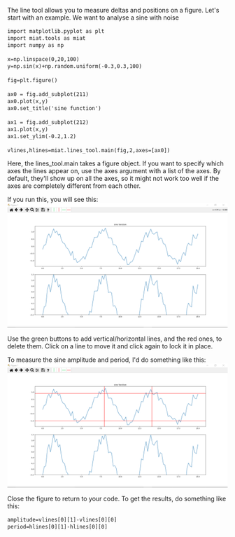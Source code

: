 The line tool allows you to measure deltas and positions on a figure. Let's start with an example. We want to analyse a sine with noise

	import matplotlib.pyplot as plt
	import miat.tools as miat
	import numpy as np

	x=np.linspace(0,20,100)
	y=np.sin(x)+np.random.uniform(-0.3,0.3,100)

	fig=plt.figure()

	ax0 = fig.add_subplot(211)
	ax0.plot(x,y)
	ax0.set_title('sine function')

	ax1 = fig.add_subplot(212)
	ax1.plot(x,y)
	ax1.set_ylim(-0.2,1.2)

	vlines,hlines=miat.lines_tool.main(fig,2,axes=[ax0])

Here, the lines_tool.main takes a figure object. If you want to specify which axes the lines appear on, use the axes argument with a list of the axes. By default, they'll show up on all the axes, so it might not work too well if the axes are completely different from each other.

If you run this, you will see this:
![](https://github.com/CephalonAhmes/miat/blob/main/documentation/Lines/Figure_1.png?raw=true)

Use the green buttons to add vertical/horizontal lines, and the red ones, to delete them. Click on a line to move it and click again to lock it in place.

To measure the sine amplitude and period, I'd do something like this:
![](https://github.com/CephalonAhmes/miat/blob/main/documentation/Lines/Figure_2.png?raw=true)


Close the figure to return to your code. To get the results, do something like this: 

	amplitude=vlines[0][1]-vlines[0][0]
	period=hlines[0][1]-hlines[0][0]

